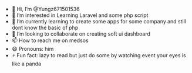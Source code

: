 - 👋 Hi, I’m @Yungz671501536
- 👀 I’m interested in Learning Laravel and some php script
- 🌱 I’m currently learning to create some apps for some company and still dont know the basic of php
- 💞️ I’m looking to collaborate on creating soft ui dashboard
- 📫 How to reach me on medsos
- 😄 Pronouns: him
- ⚡ Fun fact: lazy to read but just do some by watching event your eyes is like a panda

<!---
Yungz671501536/Yungz671501536 is a ✨ special ✨ repository because its `README.md` (this file) appears on your GitHub profile.
You can click the Preview link to take a look at your changes.
--->
